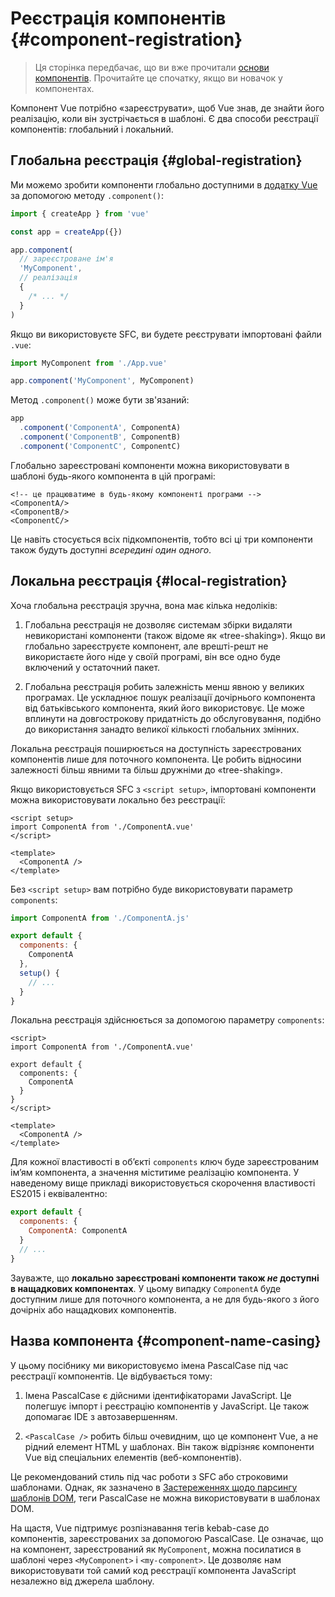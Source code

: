 # Реєстрація компонентів {#component-registration}

> Ця сторінка передбачає, що ви вже прочитали [основи компонентів](/guide/essentials/component-basics). Прочитайте це спочатку, якщо ви новачок у компонентах.

<VueSchoolLink href="https://vueschool.io/lessons/vue-3-global-vs-local-vue-components" title="Безкоштовний урок реєстрації компонентів Vue.js"/>

Компонент Vue потрібно «зареєструвати», щоб Vue знав, де знайти його реалізацію, коли він зустрічається в шаблоні. Є два способи реєстрації компонентів: глобальний і локальний.

## Глобальна реєстрація {#global-registration}

Ми можемо зробити компоненти глобально доступними в [додатку Vue](/guide/essentials/application) за допомогою методу `.component()`:

```js
import { createApp } from 'vue'

const app = createApp({})

app.component(
  // зареєстроване ім'я
  'MyComponent',
  // реалізація
  {
    /* ... */
  }
)
```

Якщо ви використовуєте SFC, ви будете реєструвати імпортовані файли `.vue`:

```js
import MyComponent from './App.vue'

app.component('MyComponent', MyComponent)
```

Метод `.component()` може бути зв'язаний:

```js
app
  .component('ComponentA', ComponentA)
  .component('ComponentB', ComponentB)
  .component('ComponentC', ComponentC)
```

Глобально зареєстровані компоненти можна використовувати в шаблоні будь-якого компонента в цій програмі:

```vue-html
<!-- це працюватиме в будь-якому компоненті програми -->
<ComponentA/>
<ComponentB/>
<ComponentC/>
```

Це навіть стосується всіх підкомпонентів, тобто всі ці три компоненти також будуть доступні _всередині один одного_.

## Локальна реєстрація {#local-registration}

Хоча глобальна реєстрація зручна, вона має кілька недоліків:

1. Глобальна реєстрація не дозволяє системам збірки видаляти невикористані компоненти (також відоме як «tree-shaking»). Якщо ви глобально зареєструєте компонент, але врешті-решт не використаєте його ніде у своїй програмі, він все одно буде включений у остаточний пакет.

2. Глобальна реєстрація робить залежність менш явною у великих програмах. Це ускладнює пошук реалізації дочірнього компонента від батьківського компонента, який його використовує. Це може вплинути на довгострокову придатність до обслуговування, подібно до використання занадто великої кількості глобальних змінних.

Локальна реєстрація поширюється на доступність зареєстрованих компонентів лише для поточного компонента. Це робить відносини залежності більш явними та більш дружніми до «tree-shaking».

<div class="composition-api">

Якщо використовується SFC з `<script setup>`, імпортовані компоненти можна використовувати локально без реєстрації:

```vue
<script setup>
import ComponentA from './ComponentA.vue'
</script>

<template>
  <ComponentA />
</template>
```

Без `<script setup>` вам потрібно буде використовувати параметр `components`:

```js
import ComponentA from './ComponentA.js'

export default {
  components: {
    ComponentA
  },
  setup() {
    // ...
  }
}
```

</div>
<div class="options-api">

Локальна реєстрація здійснюється за допомогою параметру `components`:

```vue
<script>
import ComponentA from './ComponentA.vue'

export default {
  components: {
    ComponentA
  }
}
</script>

<template>
  <ComponentA />
</template>
```

</div>

Для кожної властивості в об’єкті `components` ключ буде зареєстрованим ім’ям компонента, а значення міститиме реалізацію компонента. У наведеному вище прикладі використовується скорочення властивості ES2015 і еквівалентно:

```js
export default {
  components: {
    ComponentA: ComponentA
  }
  // ...
}
```

Зауважте, що **локально зареєстровані компоненти також _не_ доступні в нащадкових компонентах**. У цьому випадку `ComponentA` буде доступним лише для поточного компонента, а не для будь-якого з його дочірніх або нащадкових компонентів.

## Назва компонента {#component-name-casing}

У цьому посібнику ми використовуємо імена PascalCase під час реєстрації компонентів. Це відбувається тому:

1. Імена PascalCase є дійсними ідентифікаторами JavaScript. Це полегшує імпорт і реєстрацію компонентів у JavaScript. Це також допомагає IDE з автозавершенням.

2. `<PascalCase />` робить більш очевидним, що це компонент Vue, а не рідний елемент HTML у шаблонах. Він також відрізняє компоненти Vue від спеціальних елементів (веб-компонентів).

Це рекомендований стиль під час роботи з SFC або строковими шаблонами. Однак, як зазначено в [Застереженнях щодо парсингу шаблонів DOM](/guide/essentials/component-basics#in-dom-template-parsing-caveats), теги PascalCase не можна використовувати в шаблонах DOM.

На щастя, Vue підтримує розпізнавання тегів kebab-case до компонентів, зареєстрованих за допомогою PascalCase. Це означає, що на компонент, зареєстрований як `MyComponent`, можна посилатися в шаблоні через `<MyComponent>` і `<my-component>`. Це дозволяє нам використовувати той самий код реєстрації компонента JavaScript незалежно від джерела шаблону.
